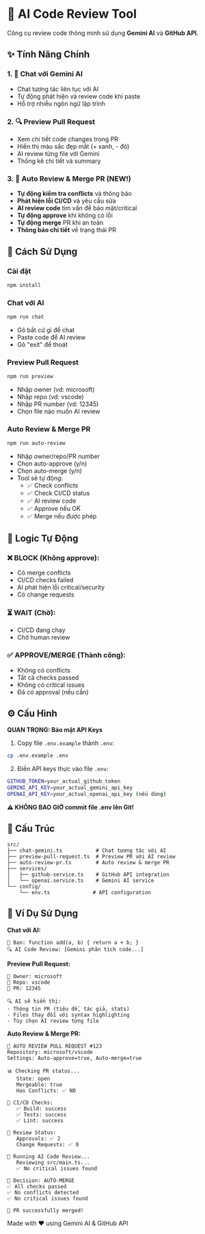 # 🤖 AI Code Review Tool

Công cụ review code thông minh sử dụng **Gemini AI** và **GitHub API**.

## ✨ Tính Năng Chính

### 1. 💬 Chat với Gemini AI

- Chat tương tác liên tục với AI
- Tự động phát hiện và review code khi paste
- Hỗ trợ nhiều ngôn ngữ lập trình

### 2. 🔍 Preview Pull Request

- Xem chi tiết code changes trong PR
- Hiển thị màu sắc đẹp mắt (+ xanh, - đỏ)
- AI review từng file với Gemini
- Thống kê chi tiết và summary

### 3. 🚀 Auto Review & Merge PR (NEW!)

- **Tự động kiểm tra conflicts** và thông báo
- **Phát hiện lỗi CI/CD** và yêu cầu sửa
- **AI review code** tìm vấn đề bảo mật/critical
- **Tự động approve** khi không có lỗi
- **Tự động merge** PR khi an toàn
- **Thông báo chi tiết** về trạng thái PR

## 🚀 Cách Sử Dụng

### Cài đặt

```bash
npm install
```

### Chat với AI

```bash
npm run chat
```

- Gõ bất cứ gì để chat
- Paste code để AI review
- Gõ "exit" để thoát

### Preview Pull Request

```bash
npm run preview
```

- Nhập owner (vd: microsoft)
- Nhập repo (vd: vscode)
- Nhập PR number (vd: 12345)
- Chọn file nào muốn AI review

### Auto Review & Merge PR

```bash
npm run auto-review
```

- Nhập owner/repo/PR number
- Chọn auto-approve (y/n)
- Chọn auto-merge (y/n)
- Tool sẽ tự động:
  - ✅ Check conflicts
  - ✅ Check CI/CD status
  - ✅ AI review code
  - ✅ Approve nếu OK
  - ✅ Merge nếu được phép

## 🎯 Logic Tự Động

### ❌ **BLOCK** (Không approve):

- Có merge conflicts
- CI/CD checks failed
- AI phát hiện lỗi critical/security
- Có change requests

### ⏳ **WAIT** (Chờ):

- CI/CD đang chạy
- Chờ human review

### ✅ **APPROVE/MERGE** (Thành công):

- Không có conflicts
- Tất cả checks passed
- Không có critical issues
- Đã có approval (nếu cần)

## ⚙️ Cấu Hình

**QUAN TRỌNG: Bảo mật API Keys**

1. Copy file `.env.example` thành `.env`:

```bash
cp .env.example .env
```

2. Điền API keys thực vào file `.env`:

```bash
GITHUB_TOKEN=your_actual_github_token
GEMINI_API_KEY=your_actual_gemini_api_key
OPENAI_API_KEY=your_actual_openai_api_key (nếu dùng)
```

**⚠️ KHÔNG BAO GIỜ commit file .env lên Git!**

## 📁 Cấu Trúc

```
src/
├── chat-gemini.ts           # Chat tương tác với AI
├── preview-pull-request.ts  # Preview PR với AI review
├── auto-review-pr.ts        # Auto review & merge PR
├── services/
│   ├── github-service.ts    # GitHub API integration
│   └── openai.service.ts    # Gemini AI service
└── config/
    └── env.ts              # API configuration
```

## 🎯 Ví Dụ Sử Dụng

**Chat với AI:**

```
👤 Bạn: function add(a, b) { return a + b; }
🔍 AI Code Review: [Gemini phân tích code...]
```

**Preview Pull Request:**

```
👤 Owner: microsoft
📁 Repo: vscode
🔢 PR: 12345

🔍 AI sẽ hiển thị:
- Thông tin PR (tiêu đề, tác giả, stats)
- Files thay đổi với syntax highlighting
- Tùy chọn AI review từng file
```

**Auto Review & Merge PR:**

```
🤖 AUTO REVIEW PULL REQUEST #123
Repository: microsoft/vscode
Settings: Auto-approve=true, Auto-merge=true

📊 Checking PR status...
   State: open
   Mergeable: true
   Has Conflicts: ✅ NO

🧪 CI/CD Checks:
   ✅ Build: success
   ✅ Tests: success
   ✅ Lint: success

👥 Review Status:
   Approvals: ✅ 2
   Change Requests: ✅ 0

🤖 Running AI Code Review...
   Reviewing src/main.ts...
   ✅ No critical issues found

🎯 Decision: AUTO-MERGE
✅ All checks passed
✅ No conflicts detected
✅ No critical issues found

🎉 PR successfully merged!
```

Made with ❤️ using Gemini AI & GitHub API
